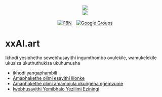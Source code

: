 <p align="center"><a href="https://xxai.art"><img src="https://cdn.jsdelivr.net/gh/xxai-art/doc/logo.svg"/></a><br/><a href="https://xxai.art"><img src="https://cdn.jsdelivr.net/gh/xxai-art/doc/xxai.svg"/></a></p><p align="center"><a href="https://github.com/xxai-art/doc#readme"><img alt="I18N" src="https://cdn.jsdelivr.net/gh/wactax/img/t.svg"/></a>　<a href="https://groups.google.com/u/0/g/xxai-art"><img alt="Google Groups" src="https://cdn.jsdelivr.net/gh/wactax/img/g-groups.svg"/></a></p>

# xxAI.art

Ikhodi yesiphetho sewebhusayithi ingumthombo ovulekile, wamukelekile ukusiza ukuthuthukisa ukuhumusha

* [ikhodi yangaphambili](https://github.com/xxai-art/web)
* [Amaphakethe olimi esayithi lilonke](https://github.com/xxai-art/web/tree/main/i18n)
* [Amaphakethe olimi amamojula okungena ngemvume](https://github.com/wacpkg/user/tree/main/ui.i18n)
* [Iwebhusayithi Yemibhalo Yezilimi Eziningi](https://github.com/xxai-doc)
